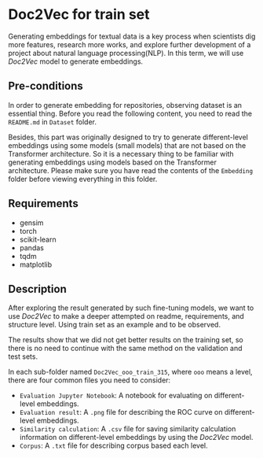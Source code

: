 # Doc2Vec for train set
Generating embeddings for textual data is a key process when scientists dig more features, research more works, and explore further development of a project about natural language processing(NLP).
In this term, we will use _Doc2Vec_ model to generate embeddings.

## Pre-conditions
In order to generate embedding for repositories, observing dataset is an essential thing.
Before you read the following content, you need to read the `README.md` in `Dataset` folder.

Besides, this part was originally designed to try to generate different-level embeddings using some models (small models) that are not based on the Transformer architecture.
So it is a necessary thing to be familiar with generating embeddings using models based on the Transformer architecture. 
Please make sure you have read the contents of the `Embedding` folder before viewing everything in this folder.

## Requirements
* gensim
* torch
* scikit-learn
* pandas
* tqdm
* matplotlib

## Description
After exploring the result generated by such fine-tuning models, we want to use _Doc2Vec_ to make a deeper attempted on readme, requirements, and structure level.
Using train set as an example and to be observed. 

The results show that we did not get better results on the training set, so there is no need to continue with the same method on the validation and test sets.

In each sub-folder named `Doc2Vec_ooo_train_315`, where `ooo` means a level, there are four common files you need to consider:
* `Evaluation Jupyter Notebook`: A notebook for evaluating on different-level embeddings.
* `Evaluation result`: A `.png` file for describing the ROC curve on different-level embeddings.
* `Similarity calculation`: A `.csv` file for saving similarity calculation information on different-level embeddings by using the _Doc2Vec_ model.
* `Corpus`: A `.txt` file for describing corpus based each level.
